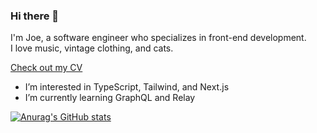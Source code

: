 ### Hi there 👋

I'm Joe, a software engineer who specializes in front-end development.\
I love music, vintage clothing, and cats.

[Check out my CV](https://drive.google.com/file/d/1qPAY_uzdugjfNgUeHsHjinCWk2joF9Ks/view?usp=sharing)

- I’m interested in TypeScript, Tailwind, and Next.js
- I’m currently learning GraphQL and Relay

[![Anurag's GitHub stats](https://github-readme-stats.vercel.app/api?username=josephmcg&show_icons=true&theme=tokyonight)](https://github.com/anuraghazra/github-readme-stats)
